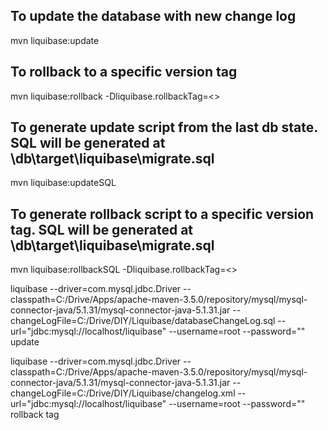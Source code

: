 ## To update the database with new change log
mvn liquibase:update

## To rollback to a specific version tag
mvn liquibase:rollback -Dliquibase.rollbackTag=<<version tag>>

## To generate update script from the last db state. SQL will be generated at <path>\db\target\liquibase\migrate.sql
mvn liquibase:updateSQL

## To generate rollback script to a specific version tag. SQL will be generated at <path>\db\target\liquibase\migrate.sql
mvn liquibase:rollbackSQL -Dliquibase.rollbackTag=<<version tag>>

liquibase
    --driver=com.mysql.jdbc.Driver
    --classpath=C:/Drive/Apps/apache-maven-3.5.0/repository/mysql/mysql-connector-java/5.1.31/mysql-connector-java-5.1.31.jar
    --changeLogFile=C:/Drive/DIY/Liquibase/databaseChangeLog.sql
    --url="jdbc:mysql://localhost/liquibase"
    --username=root
    --password=""
        update

liquibase --driver=com.mysql.jdbc.Driver --classpath=C:/Drive/Apps/apache-maven-3.5.0/repository/mysql/mysql-connector-java/5.1.31/mysql-connector-java-5.1.31.jar --changeLogFile=C:/Drive/DIY/Liquibase/changelog.xml --url="jdbc:mysql://localhost/liquibase" --username=root --password="" rollback tag

